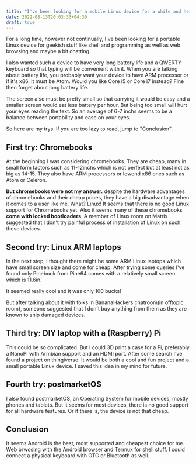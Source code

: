 ```yaml
---
title: "I've been looking for a mobile Linux device for a while and here's the conclusion"
date: 2022-08-13T20:03:33+04:30
draft: true
---
```


For a long time, however not continually, I've been looking for a portable Linux device for geekish stuff like shell and programming as well as web browsing and maybe a bit chatting.

I also wanted such a device to have very long battery life and a QWERTY keyboard so that typing will be convenient with it. When you are talking about battery life, you probably want your device to have ARM processor or if it's x86, it must be Atom. Would you like Core i5 or Core i7 instead? Fine then forget about long battery life.

The screen also must be pretty small so that carrying it would be easy and a smaller screen would eat less battery per hour. But being too small will hurt your eyes reading the text. So an average of 6-7 inchs seems to be a balance between portability and ease on your eyes.

So here are my trys. If you are too lazy to read, jump to "Conclusion".

## First try: Chromebooks

At the beginning I was considering chromebooks. They are cheap, many in small form factors such as 11-12inchs which is not perfect but at least not as big as 14-15. They also have ARM processors or lowend x86 ones such as Atom or Celeron.

**But chromebooks were not my answer.** despite the hardware advantages of chromebooks and their cheap prices, they have a big disadvantage when it comes to a user like me. What? Linux! It seems that there is no good Linux support for Chromebooks yet. Also it seems many of these chromebooks **come with locked bootloaders**. A member of Linux room on Matrix suggested that I don't try painful process of installation of Linux on such these devices.

## Second try: Linux ARM laptops

In the next step, I thought there might be some ARM Linux laptops which have small screen size and come for cheap. After trying some queries I've found only Pinebook from Pine64 comes with a relatively small screen which is 11.6in.

It seemed really cool and it was only 100 bucks!

But after talking about it with folks in BananaHackers chatroom(in offtopic room), someone suggested that I don't buy anything from them as they are known to ship damaged devices.

## Third try: DIY laptop with a (Raspberry) Pi

This could be so complicated. But I could 3D print a case for a Pi, preferably a NanoPi with Armbian support and an HDMI port. After some search I've found a project on thingiverse. It would be both a cool and fun project and a small portable Linux device. I saved this idea in my mind for future.

## Fourth try: postmarketOS

I also found postmarketOS, an Operating System for mobile devices, mostly phones and tablets. But it seems for most devices, there is no good support for all hardware features. Or if there is, the device is not that cheap.

## Conclusion

It seems Android is the best, most supported and cheapest choice for me. Web brwosing with the Android browser and Termux for shell stuff. I could connect a physical keyboard with OTG or Bluetooth as well.
